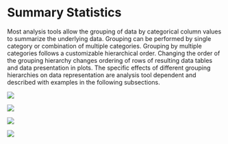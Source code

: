 # Summary Statistics

Most analysis tools allow the grouping of data by categorical column values to summarize the underlying data. Grouping can be performed by single category or combination of multiple categories. Grouping by multiple categories follows a customizable hierarchical order. Changing the order of the grouping hierarchy changes ordering of rows of resulting data tables and data presentation in plots. The specific effects of different grouping hierarchies on data representation are analysis tool dependent and described with examples in the following subsections.

![](/images/data/dataframe.png)

![](/images/analysis/summary-nogrouping.png)

![](/images/analysis/summary-result1-nogrouping.png)

![](/images/analysis/summary-result2-nogrouping.png)